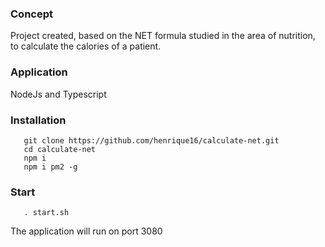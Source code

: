 ### Concept
Project created, based on the NET formula studied in the area of nutrition, to calculate the calories of a patient.

### Application
NodeJs and Typescript

### Installation
       git clone https://github.com/henrique16/calculate-net.git
       cd calculate-net
       npm i
       npm i pm2 -g
      
### Start
       . start.sh
      
The application will run on port 3080
